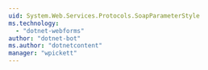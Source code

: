 ```yaml
---
uid: System.Web.Services.Protocols.SoapParameterStyle
ms.technology: 
  - "dotnet-webforms"
author: "dotnet-bot"
ms.author: "dotnetcontent"
manager: "wpickett"
---
```

